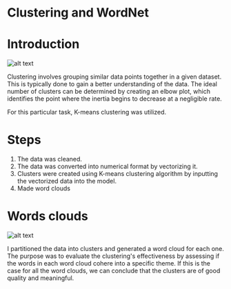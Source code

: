 # Clustering and WordNet

# Introduction

![alt text](https://th.bing.com/th/id/R.a1293480c0ed6bf1ff72d05fe29192f7?rik=DVw9%2bCEtr%2bP0zw&riu=http%3a%2f%2fgifimage.net%2fwp-content%2fuploads%2f2017%2f11%2fintroduction-gif-7.gif&ehk=fIq34BcPvQ7sY2qaVQQHd8qRyH%2bQc7gVgyBiq9zbFx4%3d&risl=&pid=ImgRaw&r=0)

Clustering involves grouping similar data points together in a given dataset. This is typically done to gain a better understanding of the data. The ideal number of clusters can be determined by creating an elbow plot, which identifies the point where the inertia begins to decrease at a negligible rate.

For this particular task, K-means clustering was utilized.

# Steps

1. The data was cleaned.
2. The data was converted into numerical format by vectorizing it.
3. Clusters were created using K-means clustering algorithm by inputting the vectorized data into the model.
4. Made word clouds

# Words clouds

![alt text](https://i.ytimg.com/vi/-2gH7Xfn0AI/maxresdefault.jpg)

I partitioned the data into clusters and generated a word cloud for each one. The purpose was to evaluate the clustering's effectiveness by assessing if the words in each word cloud cohere into a specific theme. If this is the case for all the word clouds, we can conclude that the clusters are of good quality and meaningful.
